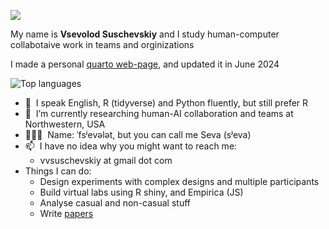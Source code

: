 ![](https://github.com/BrunnerLivio/brunnerlivio/blob/master/images/welcome.png?raw=true)

My name is **Vsevolod Suschevskiy** and I study human-computer collabotaive work in teams and orginizations

I made a personal [quarto web-page](https://vvseva.quarto.pub), and updated it in June 2024

![Top languages](https://github-readme-stats-sigma-five.vercel.app/api/top-langs/?username=vvseva&hide=html,SCSS,Less,shell,CSS,Sass&theme=dark&show_icons=true&langs_count=10&layout=compact&hide_title=True)

* 💬 &nbsp;I speak English, R (tidyverse) and Python fluently, but still prefer R
* 🔭 &nbsp;I’m currently researching human-AI collaboration and teams at Northwestern, USA
* 👩🏻‍💻 &nbsp;Name: ˈfsʲevələt, but you can call me Seva (sʲeva)
* 📫 &nbsp;I have no idea why you might want to reach me: 
  * vvsuschevskiy at gmail dot com
* Things I can do:
  * Design experiments with complex designs and multiple participants
  * Build virtual labs using  R shiny, and Empirica (JS)
  * Analyse casual and non-casual stuff
  * Write [papers](https://scholar.google.com/citations?user=TycFXMIAAAAJ&hl=en&oi=ao)
